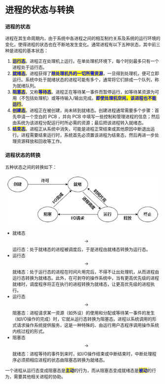 # 进程的状态与转换

### 进程的状态

进程在其生命周期内，由于系统中各进程之间的相互制约关系及系统的运行环境的变化，使得进程的状态也在不断地发生变化。通常进程有以下五种状态，其中前三种是进程的基本状态：

1. <mark style="color:blue;">**运行态**</mark>。进程正在处理机上运行。在单处理机环境下，每个时刻最多只有一个进程处于运行态。
2. <mark style="color:blue;">**就绪态**</mark>。进程获得了<mark style="color:blue;">**除处理机外的一切所需资源**</mark>，一旦得到处理机，便可立即运行。系统中处于就绪状态的进程可能有多个，通常将它们排成一个队列，称为就绪队列。
3. <mark style="color:blue;">**阻塞态**</mark>，又称<mark style="color:blue;">**等待态**</mark>。进程正在等待某一事件而暂停运行，如等待某资源为可用（不包括处理机）或等待输入/输出完成。<mark style="color:blue;">**即使处理机空闲，该进程也不能运行**</mark>。
4. <mark style="color:blue;">**创建态**</mark>。进程正在被创建，尚未转到就绪态。创建进程通常需要多个步骤：首先申请一个空白的 PCB ，并向 PCB 中填写一些控制和管理进程的信息；然后由系统为该进程分配运行时所必需的资源；最后把该进程转入就绪态。
5. <mark style="color:blue;">**结束态**</mark>。进程正从系统中消失，可能是进程正常结束或其他原因中断退出运行。进程需要结束运行时，系统首先必须置该进程为结束态，然后再进一步处理资源释放和回收等工作。

### 进程状态的转换

五种状态之间的转换如下：

![](../.gitbook/assets/进程状态的转换.png)

* 就绪态 $$\rightarrow$$ 运行态：处于就绪态的进程被调度后，于是进程由就绪态转换为运行态。
* 运行态 $$\rightarrow$$ 就绪态：处于运行态的进程在时间片用完后，不得不让出处理机，从而进程由运行态转换为就绪态。此外，在可剥夺的操作系统中，当有更高优先级的进程就绪时，调度程序将正在执行的进程转换为就绪态，让更高优先级的进程执行。
* 运行态 $$\rightarrow$$ 阻塞态：进程请求某一资源（如外设）的使用和分配或等待某一事件的发生（如I/O操作的完成）时，它就从运行态转换为阻塞态。进程以系统调用的形式请求操作系统提供服务，这是一种特殊的、由运行用户态程序调用操作系统内核过程的形式。
* 阻塞态 $$\rightarrow$$ 就绪态：进程等待的事件到来时，如I/O操作结束或中断结束时，中断处理程序必须把相应进程的状态由阻塞态转换为就绪态。

一个进程从运行态变成阻塞态是<mark style="color:blue;">**主动**</mark>的行为，而从阻塞态变成就绪态是<mark style="color:blue;">**被动**</mark>的行为，需要其他相关进程的协助。
